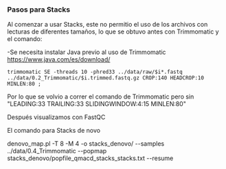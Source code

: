 ### Pasos para Stacks
Al comenzar a usar Stacks, este no permitio el uso de los archivos con lecturas de diferentes tamaños, lo que se obtuvo antes con Trimmomatic y el comando:

-Se necesita instalar Java previo al uso de Trimmomatic https://www.java.com/es/download/

```
trimmomatic SE -threads 10 -phred33 ../data/raw/$i*.fastq ../data/0.2_Trimmomatic/$i.trimmed.fastq.gz CROP:140 HEADCROP:10 MINLEN:80 ;
```

Por lo que se volvio a correr el comando de Trimmomatic pero sin "LEADING:33 TRAILING:33 SLIDINGWINDOW:4:15 MINLEN:80"

Después visualizamos con FastQC

El comando para Stacks de novo

denovo_map.pl -T 8 -M 4 -o stacks_denovo/ --samples ../data/0.4_Trimmomatic  --popmap stacks_denovo/popfile_qmacd_stacks_stacks.txt --resume


